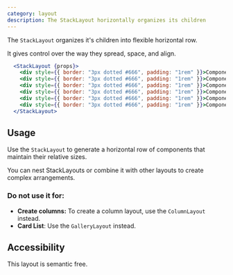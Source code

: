 ```yaml
---
category: layout
description: The StackLayout horizontally organizes its children
---
```


The `StackLayout` organizes it's children into flexible horizontal row.

It gives control over the way they spread, space, and align.

```jsx
  <StackLayout {props}>
    <div style={{ border: "3px dotted #666", padding: "1rem" }}>Component</div>
    <div style={{ border: "3px dotted #666", padding: "1rem" }}>Component</div>
    <div style={{ border: "3px dotted #666", padding: "1rem" }}>Component</div>
    <div style={{ border: "3px dotted #666", padding: "1rem" }}>Component</div>
    <div style={{ border: "3px dotted #666", padding: "1rem" }}>Component</div>
    <div style={{ border: "3px dotted #666", padding: "1rem" }}>Component</div>
  </StackLayout>
```

## Usage

Use the `StackLayout` to generate a horizontal row of components that maintain their relative sizes.

You can nest StackLayouts or combine it with other layouts to create complex arrangements.

### Do not use it for:

- **Create columns:** To create a column layout, use the `ColumnLayout` instead.
- **Card List**: Use the `GalleryLayout` instead.

## Accessibility

This layout is semantic free.
